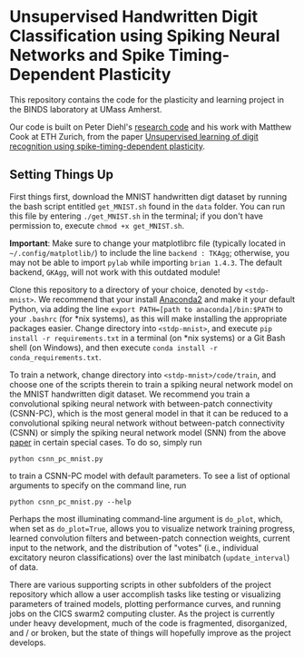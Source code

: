 # Unsupervised Handwritten Digit Classification using Spiking Neural Networks and Spike Timing-Dependent Plasticity

This repository contains the code for the plasticity and learning project in the BINDS laboratory at UMass Amherst.

Our code is built on Peter Diehl's [research code](https://github.com/peter-u-diehl/stdp-mnist) and his work with Matthew Cook at ETH Zurich, from the paper [Unsupervised learning of digit recognition using spike-timing-dependent plasticity](http://journal.frontiersin.org/article/10.3389/fncom.2015.00099/full#).

## Setting Things Up

First things first, download the MNIST handwritten digt dataset by running the bash script entitled `get_MNIST.sh` found in the `data` folder. You can run this file by entering `./get_MNIST.sh` in the terminal; if you don't have permission to, execute `chmod +x get_MNIST.sh`.

__Important__: Make sure to change your matplotlibrc file (typically located in `~/.config/matplotlib/`) to include the line `backend : TKAgg`; otherwise, you may not be able to import `pylab` while importing `brian 1.4.3`. The default backend, `GKAgg`, will not work with this outdated module!

Clone this repository to a directory of your choice, denoted by `<stdp-mnist>`. We recommend that your install [Anaconda2](https://www.continuum.io/downloads) and make it your default Python, via adding the line `export PATH=[path to anaconda]/bin:$PATH` to your `.bashrc` (for \*nix systems), as this will make installing the appropriate packages easier. Change directory into `<stdp-mnist>`, and execute `pip install -r requirements.txt` in a terminal (on \*nix systems) or a Git Bash shell (on Windows), and then execute `conda install -r conda_requirements.txt`.

To train a network, change directory into `<stdp-mnist>/code/train`, and choose one of the scripts therein to train a spiking neural network model on the MNIST handwritten digit dataset. We recommend you train a convolutional spiking neural network with between-patch connectivity (CSNN-PC), which is the most general model in that it can be reduced to a convolutional spiking neural network without between-patch connectivity (CSNN) or simply the spiking neural network model (SNN) from the above [paper](http://journal.frontiersin.org/article/10.3389/fncom.2015.00099/full#) in certain special cases. To do so, simply run

```
python csnn_pc_mnist.py
```

to train a CSNN-PC model with default parameters. To see a list of optional arguments to specify on the command line, run

```
python csnn_pc_mnist.py --help
```

Perhaps the most illuminating command-line argument is `do_plot`, which, when set as `do_plot=True`, allows you to visualize network training progress, learned convolution filters and between-patch connection weights, current input to the network, and the distribution of "votes" (i.e., individual excitatory neuron classifications) over the last minibatch (`update_interval`) of data.

There are various supporting scripts in other subfolders of the project repository which allow a user accomplish tasks like testing or visualizing parameters of trained models, plotting performance curves, and running jobs on the CICS swarm2 computing cluster. As the project is currently under heavy development, much of the code is fragmented, disorganized, and / or broken, but the state of things will hopefully improve as the project develops.
